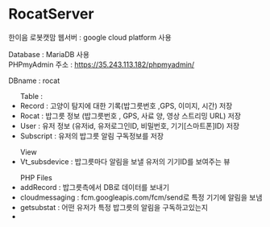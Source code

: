 # RocatServer
한이음 로봇캣맘 웹서버 : google cloud platform 사용

Database : MariaDB 사용<br>
PHPmyAdmin 주소 : https://35.243.113.182/phpmyadmin/
          
DBname : rocat
<ul>
	Table :
	<li>Record : 고양이 탐지에 대한 기록(밥그릇번호 ,GPS, 이미지, 시간) 저장
	<li>Rocat : 밥그릇 정보 (밥그릇번호 , GPS, 사료 양, 영상 스트리밍 URL) 저장
	<li>User : 유저 정보 (유저id, 유저로그인ID, 비밀번호, 기기[스마트폰]ID) 저장 
	<li>Subscript : 유저의 밥그릇 알림 구독정보를 저장		
</ul>
<ul>
	View
	<li>Vt_subsdevice : 밥그릇마다 알림을 보낼 유저의 기기ID를 보여주는 뷰
</ul>

<ul>
PHP Files
	<li>addRecord : 밥그릇측에서 DB로 데이터를 보내기
	<li>cloudmessaging : fcm.googleapis.com/fcm/send로 특정 기기에 알림을 보냄
	<li>getsubstat : 어떤 유저가 특정 밥그릇의 알림을 구독하고있는지
	<li>
</ul>
